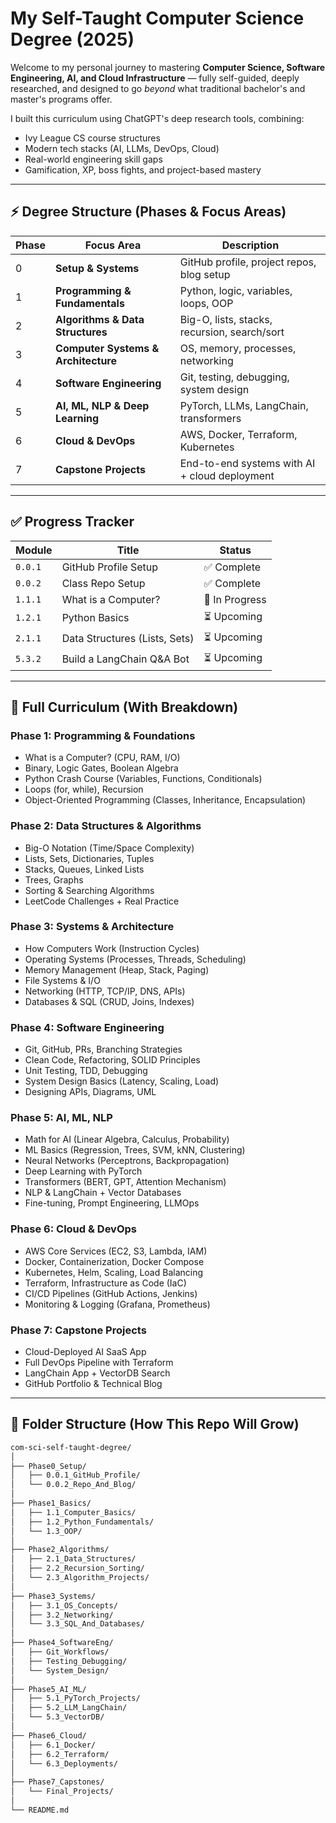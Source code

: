 # My Self-Taught Computer Science Degree (2025)

Welcome to my personal journey to mastering **Computer Science, Software Engineering, AI, and Cloud Infrastructure** — fully self-guided, deeply researched, and designed to go *beyond* what traditional bachelor's and master's programs offer.

I built this curriculum using ChatGPT's deep research tools, combining:
- Ivy League CS course structures
- Modern tech stacks (AI, LLMs, DevOps, Cloud)
- Real-world engineering skill gaps
- Gamification, XP, boss fights, and project-based mastery

---

## ⚡️ Degree Structure (Phases & Focus Areas)

| Phase | Focus Area                        | Description |
|-------|-----------------------------------|-------------|
| 0     | **Setup & Systems**               | GitHub profile, project repos, blog setup |
| 1     | **Programming & Fundamentals**    | Python, logic, variables, loops, OOP |
| 2     | **Algorithms & Data Structures**  | Big-O, lists, stacks, recursion, search/sort |
| 3     | **Computer Systems & Architecture** | OS, memory, processes, networking |
| 4     | **Software Engineering**          | Git, testing, debugging, system design |
| 5     | **AI, ML, NLP & Deep Learning**   | PyTorch, LLMs, LangChain, transformers |
| 6     | **Cloud & DevOps**                | AWS, Docker, Terraform, Kubernetes |
| 7     | **Capstone Projects**             | End-to-end systems with AI + cloud deployment |

---

## ✅ Progress Tracker

| Module | Title | Status |
|--------|-------|--------|
| `0.0.1` | GitHub Profile Setup | ✅ Complete |
| `0.0.2` | Class Repo Setup | ✅ Complete |
| `1.1.1` | What is a Computer? | 🔄 In Progress |
| `1.2.1` | Python Basics | ⏳ Upcoming |
| `2.1.1` | Data Structures (Lists, Sets) | ⏳ Upcoming |
| `5.3.2` | Build a LangChain Q&A Bot | ⏳ Upcoming |

---

## 🧠 Full Curriculum (With Breakdown)

### **Phase 1: Programming & Foundations**
- What is a Computer? (CPU, RAM, I/O)
- Binary, Logic Gates, Boolean Algebra
- Python Crash Course (Variables, Functions, Conditionals)
- Loops (for, while), Recursion
- Object-Oriented Programming (Classes, Inheritance, Encapsulation)

### **Phase 2: Data Structures & Algorithms**
- Big-O Notation (Time/Space Complexity)
- Lists, Sets, Dictionaries, Tuples
- Stacks, Queues, Linked Lists
- Trees, Graphs
- Sorting & Searching Algorithms
- LeetCode Challenges + Real Practice

### **Phase 3: Systems & Architecture**
- How Computers Work (Instruction Cycles)
- Operating Systems (Processes, Threads, Scheduling)
- Memory Management (Heap, Stack, Paging)
- File Systems & I/O
- Networking (HTTP, TCP/IP, DNS, APIs)
- Databases & SQL (CRUD, Joins, Indexes)

### **Phase 4: Software Engineering**
- Git, GitHub, PRs, Branching Strategies
- Clean Code, Refactoring, SOLID Principles
- Unit Testing, TDD, Debugging
- System Design Basics (Latency, Scaling, Load)
- Designing APIs, Diagrams, UML

### **Phase 5: AI, ML, NLP**
- Math for AI (Linear Algebra, Calculus, Probability)
- ML Basics (Regression, Trees, SVM, kNN, Clustering)
- Neural Networks (Perceptrons, Backpropagation)
- Deep Learning with PyTorch
- Transformers (BERT, GPT, Attention Mechanism)
- NLP & LangChain + Vector Databases
- Fine-tuning, Prompt Engineering, LLMOps

### **Phase 6: Cloud & DevOps**
- AWS Core Services (EC2, S3, Lambda, IAM)
- Docker, Containerization, Docker Compose
- Kubernetes, Helm, Scaling, Load Balancing
- Terraform, Infrastructure as Code (IaC)
- CI/CD Pipelines (GitHub Actions, Jenkins)
- Monitoring & Logging (Grafana, Prometheus)

### **Phase 7: Capstone Projects**
- Cloud-Deployed AI SaaS App  
- Full DevOps Pipeline with Terraform  
- LangChain App + VectorDB Search  
- GitHub Portfolio & Technical Blog

---

## 🧱 Folder Structure (How This Repo Will Grow)

```bash
com-sci-self-taught-degree/
│
├── Phase0_Setup/
│   ├── 0.0.1_GitHub_Profile/
│   └── 0.0.2_Repo_And_Blog/
│
├── Phase1_Basics/
│   ├── 1.1_Computer_Basics/
│   ├── 1.2_Python_Fundamentals/
│   └── 1.3_OOP/
│
├── Phase2_Algorithms/
│   ├── 2.1_Data_Structures/
│   ├── 2.2_Recursion_Sorting/
│   └── 2.3_Algorithm_Projects/
│
├── Phase3_Systems/
│   ├── 3.1_OS_Concepts/
│   ├── 3.2_Networking/
│   └── 3.3_SQL_And_Databases/
│
├── Phase4_SoftwareEng/
│   ├── Git_Workflows/
│   ├── Testing_Debugging/
│   └── System_Design/
│
├── Phase5_AI_ML/
│   ├── 5.1_PyTorch_Projects/
│   ├── 5.2_LLM_LangChain/
│   └── 5.3_VectorDB/
│
├── Phase6_Cloud/
│   ├── 6.1_Docker/
│   ├── 6.2_Terraform/
│   └── 6.3_Deployments/
│
├── Phase7_Capstones/
│   └── Final_Projects/
│
└── README.md
